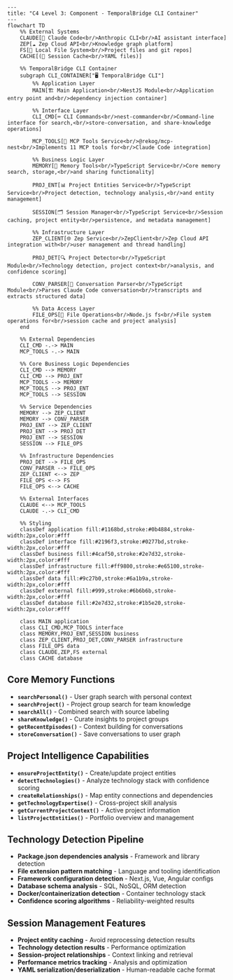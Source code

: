 ```mermaid
---
title: "C4 Level 3: Component - TemporalBridge CLI Container"
---
flowchart TD
    %% External Systems
    CLAUDE[🤖 Claude Code<br/>Anthropic CLI<br/>AI assistant interface]
    ZEP[☁️ Zep Cloud API<br/>Knowledge graph platform]
    FS[💾 Local File System<br/>Project files and git repos]
    CACHE[(📄 Session Cache<br/>YAML files)]
    
    %% TemporalBridge CLI Container
    subgraph CLI_CONTAINER["🖥️ TemporalBridge CLI"]
        %% Application Layer
        MAIN[🏗️ Main Application<br/>NestJS Module<br/>Application entry point and<br/>dependency injection container]
        
        %% Interface Layer
        CLI_CMD[⌨️ CLI Commands<br/>nest-commander<br/>Command-line interface for search,<br/>store-conversation, and share-knowledge operations]
        
        MCP_TOOLS[🔌 MCP Tools Service<br/>@rekog/mcp-nest<br/>Implements 11 MCP tools for<br/>Claude Code integration]
        
        %% Business Logic Layer
        MEMORY[🧠 Memory Tools<br/>TypeScript Service<br/>Core memory search, storage,<br/>and sharing functionality]
        
        PROJ_ENT[📊 Project Entities Service<br/>TypeScript Service<br/>Project detection, technology analysis,<br/>and entity management]
        
        SESSION[🗂️ Session Manager<br/>TypeScript Service<br/>Session caching, project entity<br/>persistence, and metadata management]
        
        %% Infrastructure Layer
        ZEP_CLIENT[🌐 Zep Service<br/>ZepClient<br/>Zep Cloud API integration with<br/>user management and thread handling]
        
        PROJ_DET[🔍 Project Detector<br/>TypeScript Module<br/>Technology detection, project context<br/>analysis, and confidence scoring]
        
        CONV_PARSER[📝 Conversation Parser<br/>TypeScript Module<br/>Parses Claude Code conversation<br/>transcripts and extracts structured data]
        
        %% Data Access Layer
        FILE_OPS[📁 File Operations<br/>Node.js fs<br/>File system operations for<br/>session cache and project analysis]
    end
    
    %% External Dependencies
    CLI_CMD -.-> MAIN
    MCP_TOOLS -.-> MAIN
    
    %% Core Business Logic Dependencies
    CLI_CMD --> MEMORY
    CLI_CMD --> PROJ_ENT
    MCP_TOOLS --> MEMORY
    MCP_TOOLS --> PROJ_ENT
    MCP_TOOLS --> SESSION
    
    %% Service Dependencies
    MEMORY --> ZEP_CLIENT
    MEMORY --> CONV_PARSER
    PROJ_ENT --> ZEP_CLIENT
    PROJ_ENT --> PROJ_DET
    PROJ_ENT --> SESSION
    SESSION --> FILE_OPS
    
    %% Infrastructure Dependencies
    PROJ_DET --> FILE_OPS
    CONV_PARSER --> FILE_OPS
    ZEP_CLIENT <--> ZEP
    FILE_OPS <--> FS
    FILE_OPS <--> CACHE
    
    %% External Interfaces
    CLAUDE <--> MCP_TOOLS
    CLAUDE -.-> CLI_CMD
    
    %% Styling
    classDef application fill:#1168bd,stroke:#0b4884,stroke-width:2px,color:#fff
    classDef interface fill:#2196f3,stroke:#0277bd,stroke-width:2px,color:#fff
    classDef business fill:#4caf50,stroke:#2e7d32,stroke-width:2px,color:#fff
    classDef infrastructure fill:#ff9800,stroke:#e65100,stroke-width:2px,color:#fff
    classDef data fill:#9c27b0,stroke:#6a1b9a,stroke-width:2px,color:#fff
    classDef external fill:#999,stroke:#6b6b6b,stroke-width:2px,color:#fff
    classDef database fill:#2e7d32,stroke:#1b5e20,stroke-width:2px,color:#fff
    
    class MAIN application
    class CLI_CMD,MCP_TOOLS interface
    class MEMORY,PROJ_ENT,SESSION business
    class ZEP_CLIENT,PROJ_DET,CONV_PARSER infrastructure
    class FILE_OPS data
    class CLAUDE,ZEP,FS external
    class CACHE database
```

## Core Memory Functions
- **`searchPersonal()`** - User graph search with personal context
- **`searchProject()`** - Project group search for team knowledge  
- **`searchAll()`** - Combined search with source labeling
- **`shareKnowledge()`** - Curate insights to project groups
- **`getRecentEpisodes()`** - Context building for conversations
- **`storeConversation()`** - Save conversations to user graph

## Project Intelligence Capabilities
- **`ensureProjectEntity()`** - Create/update project entities
- **`detectTechnologies()`** - Analyze technology stack with confidence scoring
- **`createRelationships()`** - Map entity connections and dependencies
- **`getTechnologyExpertise()`** - Cross-project skill analysis
- **`getCurrentProjectContext()`** - Active project information
- **`listProjectEntities()`** - Portfolio overview and management

## Technology Detection Pipeline
- **Package.json dependencies analysis** - Framework and library detection
- **File extension pattern matching** - Language and tooling identification
- **Framework configuration detection** - Next.js, Vue, Angular configs
- **Database schema analysis** - SQL, NoSQL, ORM detection
- **Docker/containerization detection** - Container technology stack
- **Confidence scoring algorithms** - Reliability-weighted results

## Session Management Features
- **Project entity caching** - Avoid reprocessing detection results
- **Technology detection results** - Performance optimization
- **Session-project relationships** - Context linking and retrieval
- **Performance metrics tracking** - Analysis and optimization
- **YAML serialization/deserialization** - Human-readable cache format